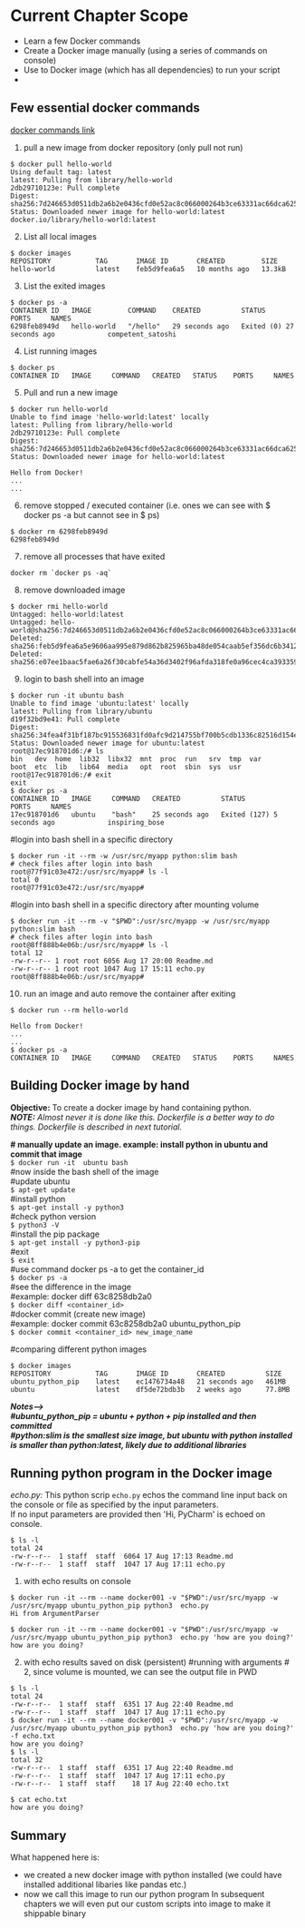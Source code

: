 # Current Chapter Scope
- Learn a few Docker commands
- Create a Docker image manually (using a series of commands on console)
- Use to Docker image (which has all dependencies) to run your script
- 
## Few essential docker commands
[docker commands link](https://www.edureka.co/blog/docker-commands/)
1. pull a new image from docker repository (only pull not run)
````
$ docker pull hello-world
Using default tag: latest
latest: Pulling from library/hello-world
2db29710123e: Pull complete 
Digest: sha256:7d246653d0511db2a6b2e0436cfd0e52ac8c066000264b3ce63331ac66dca625
Status: Downloaded newer image for hello-world:latest
docker.io/library/hello-world:latest
````
2. List all local images
````
$ docker images
REPOSITORY           TAG       IMAGE ID       CREATED         SIZE
hello-world          latest    feb5d9fea6a5   10 months ago   13.3kB
````
3. List the exited images
````
$ docker ps -a
CONTAINER ID   IMAGE         COMMAND    CREATED          STATUS                      PORTS     NAMES
6298feb8949d   hello-world   "/hello"   29 seconds ago   Exited (0) 27 seconds ago             competent_satoshi
````
4. List running images
```
$ docker ps
CONTAINER ID   IMAGE     COMMAND   CREATED   STATUS    PORTS     NAMES
```
5. Pull and run a new image
```
$ docker run hello-world
Unable to find image 'hello-world:latest' locally
latest: Pulling from library/hello-world
2db29710123e: Pull complete 
Digest: sha256:7d246653d0511db2a6b2e0436cfd0e52ac8c066000264b3ce63331ac66dca625
Status: Downloaded newer image for hello-world:latest

Hello from Docker!
...  
...
```
6. remove stopped / executed container (i.e. ones we can see with $ docker ps -a but cannot see in $ ps) 
```
$ docker rm 6298feb8949d
6298feb8949d

```
7. remove all processes that have exited
```
docker rm `docker ps -aq` 
```
8. remove downloaded image
```
$ docker rmi hello-world
Untagged: hello-world:latest
Untagged: hello-world@sha256:7d246653d0511db2a6b2e0436cfd0e52ac8c066000264b3ce63331ac66dca625
Deleted: sha256:feb5d9fea6a5e9606aa995e879d862b825965ba48de054caab5ef356dc6b3412
Deleted: sha256:e07ee1baac5fae6a26f30cabfe54a36d3402f96afda318fe0a96cec4ca393359
```
9. login to bash shell into an image
```
$ docker run -it ubuntu bash
Unable to find image 'ubuntu:latest' locally
latest: Pulling from library/ubuntu
d19f32bd9e41: Pull complete 
Digest: sha256:34fea4f31bf187bc915536831fd0afc9d214755bf700b5cdb1336c82516d154e
Status: Downloaded newer image for ubuntu:latest
root@17ec918701d6:/# ls
bin   dev  home  lib32  libx32  mnt  proc  run   srv  tmp  var
boot  etc  lib   lib64  media   opt  root  sbin  sys  usr
root@17ec918701d6:/# exit
exit
$ docker ps -a
CONTAINER ID   IMAGE     COMMAND   CREATED          STATUS                       PORTS     NAMES
17ec918701d6   ubuntu    "bash"    25 seconds ago   Exited (127) 5 seconds ago             inspiring_bose
```
#login into bash shell in a specific directory
```
$ docker run -it --rm -w /usr/src/myapp python:slim bash
# check files after login into bash
root@77f91c03e472:/usr/src/myapp# ls -l
total 0
root@77f91c03e472:/usr/src/myapp# 
```
#login into bash shell in a specific directory after mounting volume
```
$ docker run -it --rm -v "$PWD":/usr/src/myapp -w /usr/src/myapp python:slim bash
# check files after login into bash
root@8ff888b4e06b:/usr/src/myapp# ls -l
total 12
-rw-r--r-- 1 root root 6056 Aug 17 20:00 Readme.md
-rw-r--r-- 1 root root 1047 Aug 17 15:11 echo.py
root@8ff888b4e06b:/usr/src/myapp# 
```
10. run an image and auto remove the container after exiting
```
$ docker run --rm hello-world

Hello from Docker!
...
...
$ docker ps -a
CONTAINER ID   IMAGE     COMMAND   CREATED   STATUS    PORTS     NAMES

```
## Building Docker image by hand
**Objective:** To create a docker image by hand  containing python.  
***NOTE:** Almost never it is done like this. Dockerfile is a better way to do things. 
Dockerfile is described in next tutorial.*

**# manually update an image. example: install python in ubuntu and commit that image**  
`$ docker run -it  ubuntu bash`   
#now inside the bash shell of the image  
#update ubuntu  
`$ apt-get update`  
#install python  
`$ apt-get install -y python3`   
#check python version  
`$ python3 -V`  
#install the pip package  
`$ apt-get install -y python3-pip`  
#exit  
`$ exit`  
#use command docker ps -a to get the container_id  
`$ docker ps -a`  
#see the difference in the image   
#example: docker diff 63c8258db2a0  
`$ docker diff <container_id>`   
#docker commit (create new image)  
#example: docker commit 63c8258db2a0 ubuntu_python_pip  
`$ docker commit <container_id> new_image_name`  

#comparing different python images  
```
$ docker images
REPOSITORY           TAG       IMAGE ID       CREATED          SIZE
ubuntu_python_pip    latest    ec1476734a48   21 seconds ago   461MB
ubuntu               latest    df5de72bdb3b   2 weeks ago      77.8MB
```
***Notes-->  
#ubuntu_python_pip = ubuntu + python + pip installed and then committed  
#python:slim is the smallest size image, but ubuntu with python installed is smaller than python:latest, 
likely due to additional libraries***

## Running python program in the Docker image
*echo.py:*  This python scrip `echo.py` echos the command line input back on the console or file as specified by the 
input parameters.  
If no input parameters are provided then 'Hi, PyCharm' is echoed on console.
```
$ ls -l
total 24
-rw-r--r--  1 staff  staff  6064 17 Aug 17:13 Readme.md
-rw-r--r--  1 staff  staff  1047 17 Aug 17:11 echo.py
```
1. with echo results on console
```
$ docker run -it --rm --name docker001 -v "$PWD":/usr/src/myapp -w /usr/src/myapp ubuntu_python_pip python3  echo.py 
Hi from ArgumentParser

$ docker run -it --rm --name docker001 -v "$PWD":/usr/src/myapp -w /usr/src/myapp ubuntu_python_pip python3  echo.py 'how are you doing?'
how are you doing?
```
2. with echo results saved on disk (persistent)
#running with arguments # 2, since volume is mounted, we can see the output file in PWD
```
$ ls -l
total 24
-rw-r--r--  1 staff  staff  6351 17 Aug 22:40 Readme.md
-rw-r--r--  1 staff  staff  1047 17 Aug 17:11 echo.py
$ docker run -it --rm --name docker001 -v "$PWD":/usr/src/myapp -w /usr/src/myapp ubuntu_python_pip python3  echo.py 'how are you doing?' -f echo.txt
how are you doing?
$ ls -l
total 32
-rw-r--r--  1 staff  staff  6351 17 Aug 22:40 Readme.md
-rw-r--r--  1 staff  staff  1047 17 Aug 17:11 echo.py
-rw-r--r--  1 staff  staff    18 17 Aug 22:40 echo.txt

$ cat echo.txt 
how are you doing?
```
## Summary
What happened here is:  
- we created a new docker image with python installed (we could have installed additional libaries like pandas etc.)
- now we call this image to run our python program
In subsequent chapters we will even put our custom scripts into image to make it shippable binary


